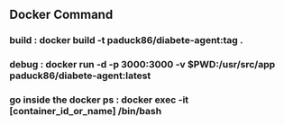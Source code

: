 ## Docker Command
### build : docker build -t paduck86/diabete-agent:tag .
### debug : docker run -d -p 3000:3000 -v $PWD:/usr/src/app paduck86/diabete-agent:latest
### go inside the docker ps : docker exec -it [container_id_or_name] /bin/bash